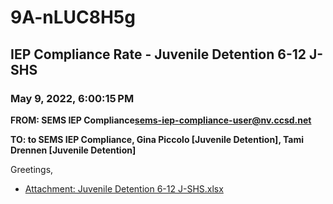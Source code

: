 # 9A-nLUC8H5g
## IEP Compliance Rate - Juvenile Detention 6-12 J-SHS
### May 9, 2022, 6:00:15 PM
**FROM: SEMS IEP Compliance<sems-iep-compliance-user@nv.ccsd.net>**

**TO: to SEMS IEP Compliance, Gina Piccolo [Juvenile Detention], Tami Drennen [Juvenile Detention]**


Greetings,  





* [Attachment: Juvenile Detention 6-12 J-SHS.xlsx](9A-nLUC8H5g-attachment-1.xlsx)
